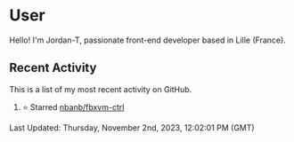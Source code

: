 # User

Hello! I'm Jordan-T, passionate front-end developer based in Lille (France).

## Recent Activity

This is a list of my most recent activity on GitHub.

<!--RECENT_ACTIVITY:start-->
1. ⭐ Starred [nbanb/fbxvm-ctrl](https://github.com/nbanb/fbxvm-ctrl)<br>
<!--RECENT_ACTIVITY:end-->

<!--RECENT_ACTIVITY:last_update-->
Last Updated: Thursday, November 2nd, 2023, 12:02:01 PM (GMT)
<!--RECENT_ACTIVITY:last_update_end-->
